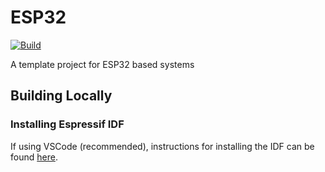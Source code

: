 # ESP32

[![Build](https://github.com/Peter-Herrmann/ESP32/actions/workflows/build.yml/badge.svg)](https://github.com/Peter-Herrmann/ESP32/actions/workflows/build.yml)

A template project for ESP32 based systems

## Building Locally

### Installing Espressif IDF 

If using VSCode (recommended), instructions for installing the IDF can be found [here](https://github.com/espressif/vscode-esp-idf-extension/blob/master/docs/tutorial/install.md). 